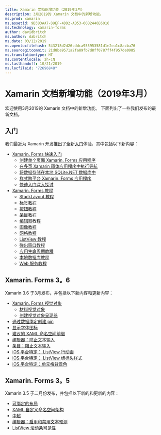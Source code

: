 ```yaml
---
title: Xamarin 文档新增功能（2019年3月）
description: 3月2019的 Xamarin 文档中的新增功能。
ms.prod: xamarin
ms.assetid: 9B383AA7-D9EF-4DD2-AB53-6082446B6016
ms.technology: xamarin-forms
author: davidbritch
ms.author: dabritch
ms.date: 03/12/2019
ms.openlocfilehash: 543218d2d26cddca955953581d1e2ea1c8acba76
ms.sourcegitcommit: 21d8be9571a2fa89fb7d8ff0787ff4f957de0985
ms.translationtype: HT
ms.contentlocale: zh-CN
ms.lasthandoff: 10/21/2019
ms.locfileid: "72696848"
---
```

# <a name="xamarin-docs-whats-new-march-2019"></a>Xamarin 文档新增功能（2019年3月）

欢迎使用3月2019的 Xamarin 文档中的新增功能。 下面列出了一些我们发布的最新文档。

## <a name="get-started"></a>入门

我们最近为 Xamarin 开发推出了全新[入门](~/get-started/index.yml)体验，其中包括以下新内容：

- [Xamarin. Forms 快速入门](~/get-started/quickstarts/index.yml)
  - [创建单个页面 Xamarin. Forms 应用程序](~/get-started/quickstarts/single-page.md)
  - [在多页 Xamarin 窗体应用程序中执行导航](~/get-started/quickstarts/multi-page.md)
  - [将数据存储在本地 SQLite.NET 数据库中](~/get-started/quickstarts/database.md)
  - [样式跨平台 Xamarin. Forms 应用程序](~/get-started/quickstarts/styling.md)
  - [快速入门深入探讨](~/get-started/quickstarts/deepdive.md)
- [Xamarin. Forms 教程](~/get-started/tutorials/index.yml)
  - [StackLayout 教程](~/get-started/tutorials/stacklayout/index.yml)
  - [标签教程](~/get-started/tutorials/label/index.yml)
  - [按钮教程](~/get-started/tutorials/button/index.yml)
  - [条目教程](~/get-started/tutorials/entry/index.yml)
  - [编辑器](~/get-started/tutorials/editor/index.yml)教程
  - [图像教程](~/get-started/tutorials/image/index.yml)
  - [网格教程](~/get-started/tutorials/grid/index.yml)
  - [ListView 教程](~/get-started/tutorials/listview/index.yml)
  - [弹出窗口教程](~/get-started/tutorials/pop-ups/index.yml)
  - [应用生命周期教程](~/get-started/tutorials/app-lifecycle/index.yml)
  - [本地数据库教程](~/get-started/tutorials/local-database/index.yml)
  - [Web 服务教程](~/get-started/tutorials/web-service/index.yml)

## <a name="xamarinforms-36"></a>Xamarin. Forms 3。6

Xamarin 3.6 于3月发布，并包括以下新内容和更新内容：

- [Xamarin. Forms 视觉对象](~/xamarin-forms/user-interface/visual/index.md)
  - [材料视觉对象](~/xamarin-forms/user-interface/visual/material-visual.md)
  - [创建视觉对象呈现器](~/xamarin-forms/user-interface/visual/create.md)
- [通过数据绑定创建 pin](~/xamarin-forms/user-interface/map/pins.md#create-pins-with-data-binding)
- [显示字体图标](~/xamarin-forms/user-interface/text/fonts.md#display-font-icons)
- [建议的 XAML 命名空间前缀](~/xamarin-forms/xaml/custom-prefix.md)
- [编辑器：防止文本输入](~/xamarin-forms/user-interface/text/editor.md#preventing-text-entry)
- [条目：阻止文本输入](~/xamarin-forms/user-interface/text/entry.md#preventing-text-entry)
- [iOS 平台特定： ListView 行动画](~/xamarin-forms/platform/ios/listview-row-animations.md)
- [iOS 平台特定： ListView 组标头样式](~/xamarin-forms/platform/ios/listview-group-header-style.md)
- [iOS 平台特定：单元格背景色](~/xamarin-forms/platform/ios/cell-background-color.md)

## <a name="xamarinforms-35"></a>Xamarin. Forms 3。5

Xamarin 3.5 于二月份发布，并包括以下新的和更新的内容：

- [可绑定的布局](~/xamarin-forms/user-interface/layouts/bindable-layouts.md)
- [XAML 自定义命名空间架构](~/xamarin-forms/xaml/custom-namespace-schemas.md)
- [中超](~/xamarin-forms/user-interface/text/label.md#hyperlinks)
- [编辑器：启用和禁用文本预测](~/xamarin-forms/user-interface/text/editor.md#enabling-and-disabling-text-prediction)
- [ListView 滚动条可见性](~/xamarin-forms/user-interface/listview/customizing-list-appearance.md#scrollbar-visibility)
